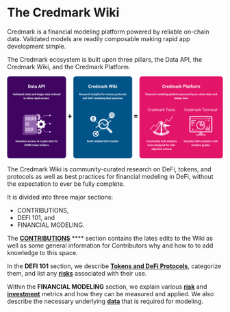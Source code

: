 # The Credmark Wiki

Credmark is a financial modeling platform powered by reliable on-chain data. Validated models are readily composable making rapid app development simple.

The Credmark ecosystem is built upon three pillars, the Data API, the Credmark Wiki, and the Credmark Platform.

![Credmark Ecosystem](.gitbook/assets/Graph.png)

The Credmark Wiki is community-curated research on DeFi, tokens, and protocols as well as best practices for financial modeling in DeFi, without the expectation to ever be fully complete.

It is divided into three major sections:

* CONTRIBUTIONS,
* DEFI 101, and&#x20;
* FINANCIAL MODELING.

The [**CONTRIBUTIONS**](broken-reference) **** section contains the lates edits to the Wiki as well as some general information for Contributors why and how to to add knowledge to this space.

In the **DEFI 101** section, we describe [**Tokens and DeFi Protocols**](https://app.gitbook.com/o/-MaWsKysgImxTlCSGQdb/s/VkPeP3yOlpUfIWomzh0j/), categorize them, and list any [**risks**](https://app.gitbook.com/o/-MaWsKysgImxTlCSGQdb/s/s6BiHG0F3kdXOluGl850/) associated with their use.

Within the **FINANCIAL MODELING** section, we explain various [**risk**](https://app.gitbook.com/o/-MaWsKysgImxTlCSGQdb/s/CvSzFXd9R0tD7I4nw1KM/) and [**investment**](https://app.gitbook.com/o/-MaWsKysgImxTlCSGQdb/s/pczHWX0UGGqzFp8kPqLN/) metrics and how they can be measured and applied. We also describe the necessary underlying [**data**](https://app.gitbook.com/o/-MaWsKysgImxTlCSGQdb/s/PkIYLAd7asl8YagulCFT/) that is required for modeling.
